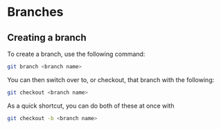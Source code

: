 # Branches

## Creating a branch

<!--TODO: Convert to VSCode instructions-->
To create a branch, use the following command:

```bash
git branch <branch name>
```

You can then switch over to, or checkout, that branch with the following:

```bash
git checkout <branch name>
```

As a quick shortcut, you can do both of these at once with

```bash
git checkout -b <branch name>
```
